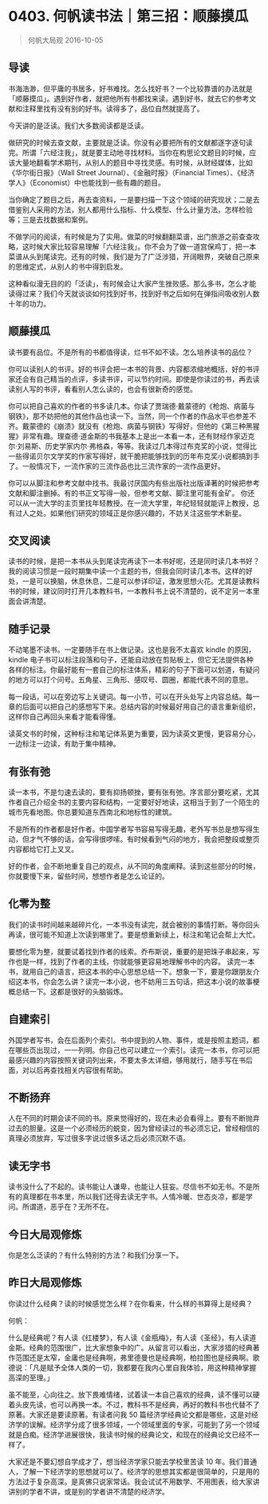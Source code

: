 # 0403. 何帆读书法｜第三招：顺藤摸瓜
> 何帆大局观
2016-10-05

## 导读
书海浩渺，但平庸的书居多，好书难找。怎么找好书？一个比较靠谱的办法就是「顺藤摸瓜」。遇到好作者，就把他所有书都找来读。遇到好书，就去它的参考文献和注释里找有没有别的好书。读得多了，品位自然就提高了。

今天讲的是泛读。我们大多数阅读都是泛读。

做研究的时候去查文献，主要就是泛读。你没有必要把所有的文献都逐字逐句读完。所谓「六经注我」，就是要主动地寻找材料。当你在构思论文题目的时候，应该大量地翻看学术期刊，从别人的题目中寻找灵感。有时候，从财经媒体，比如《华尔街日报》（Wall Street Journal）、《金融时报》（Financial Times）、《经济学人》（Economist）中也能找到一些有趣的题目。

当你确定了题目之后，再去查资料，一是要扫描一下这个领域的研究现状；二是去借鉴别人采用的方法，别人都用什么指标、什么模型、什么计量方法，怎样检验等；三是去找数据和案例。

不做学问的阅读，有时候是为了实用。做菜的时候翻翻菜谱，出门旅游之前查查攻略，这时候大家比较容易理解「六经注我」。你不会为了做一道宫保鸡丁，把一本菜谱从头到尾读完。还有的时候，我们是为了广泛涉猎，开阔眼界，突破自己原来的思维定式，从别人的书中得到启发。

这种看似漫无目的的「泛读」，有时候会让大家产生挫败感。那么多书，怎么才能读得过来？我们今天就谈谈如何找到好书，找到好书之后如何在弹指间吸收别人数十年的功力。

## 顺藤摸瓜
读书要有品位。不是所有的书都值得读，烂书不如不读。怎么培养读书的品位？

你可以读别人的书评。好的书评会把一本书的背景、内容都浓缩地概括，好的书评家还会有自己精当的点评，多读书评，可以节约时间。即使是你读过的书，再去读读别人写的书评，看看别人怎么读的，也会有很新奇的感觉。

你可以把自己喜欢的作者的书多读几本。你读了贾瑞德·戴蒙德的《枪炮、病菌与钢铁》，那不妨把他的其他作品也读一下。当然，同一个作者的作品水平也参差不齐。戴蒙德的《崩溃》就没有《枪炮、病菌与钢铁》写得好，但他的《第三种黑猩猩》非常有趣。理查德·道金斯的书我基本上是出一本看一本，还有财经作家迈克尔·刘易斯、历史学家内尔·弗格森，等等。我读过几本得过布克奖的小说，觉得比一些得诺贝尔文学奖的作家写得好，就干脆把能够找到的历年布克奖小说都搞到手了。一般情况下，一流作家的三流作品也比三流作家的一流作品更好。

你可以从脚注和参考文献中找书。我最讨厌国内有些出版社出版译著的时候把参考文献和脚注删掉。有的书正文写得一般，但参考文献、脚注里可能有金矿。 你还可以从一流大学的主页里找年轻教授。在一流大学里，年纪轻轻就能评上教授，总有过人之处。如果他们研究的领域正是你感兴趣的，不妨关注这些学术新星。

## 交叉阅读
读书的时候，是把一本书从头到尾读完再读下一本书好呢，还是同时读几本书好？我的阅读习惯是一段时期集中读一个主题的书，但我会同时读几本书。这样的好处，一是可以换脑，休息休息，二是可以参详印证，激发思想火花。尤其是读教科书的时候，建议同时打开几本教科书，一本教科书上说不清楚的，说不定另一本里面会讲清楚。

## 随手记录
不动笔墨不读书。一定要随手在书上做记录。这也是我不太喜欢 kindle 的原因，kindle 电子书可以标注段落和句子，还能自动放在剪贴板上，但它无法提供各种各样的标注。你最好能有一套自己的标注体系，精彩的句子下面可以划道，有疑问的地方可以打个问号。五角星、三角形、感叹号、圆圈，都能代表不同的意思。

每一段话，可以在旁边写上关键词。每一小节，可以在开头处写上内容总结。每一章的后面可以把自己的感想写下来。总结内容的时候最好用自己的语言重新组织，这样你自己再回头来看才能看得懂。

读英文书的时候，这种标注和笔记体系更为重要，因为读英文更慢，更容易分心，一边标注一边读，有助于集中精神。

## 有张有弛
读一本书，不是匀速去读的，要有抑扬顿挫，要有张有弛。序言部分要吃紧，尤其作者自己介绍全书的主要内容和结构，一定要好好地读，这相当于到了一个陌生的城市先看地图。你总要知道东西南北和地标性的建筑。

不是所有的作者都是好作者。中国学者写书容易写得无趣，老外写书总是想写得生动，但才气不够的话，会写得很啰嗦。有时候看到气闷的地方，我会把整段或整页内容都给它打上叉叉。

好的作者，会不断地重复自己的观点，从不同的角度阐释。读到这些部分的时候，你就要慢下来，留些时间，想想作者是怎么论证的。

## 化零为整
我们的读书时间越来越碎片化，一本书没有读完，就会被别的事情打断。等你回头再读，很可能不知道上次读到哪里了。要是想重新续上，标注和笔记会帮上大忙。

要想化零为整，就要试着找到作者的线索。乔布斯说，重要的是把珠子串起来，写作也是一样，找到了作者的主线，你就能够更容易地理解书中的内容。 读完一本书，就用自己的语言，把这本书的中心思想总结一下。想象一下，要是你跟朋友介绍这本书，你会怎么讲？读完一本小说，也不妨用三五句话，把这本小说的故事梗概总结一下。这都是很好的头脑锻炼。

## 自建索引
外国学者写书，会在后面列个索引。书中提到的人物、事件，或是按照主题词，都在哪些页出现过，一一列明。你自己也可以建立一个索引。读完一本书，你可以把最感兴趣的内容按照关键词列出来，不要太多太详细，够用就行，随手写在书后面，对以后再查找相关内容很有帮助。

## 不断扬弃
人在不同的时期会读不同的书。原来觉得好的，现在未必会看得上。要有不断抛弃过去的胆量。这是一个必须经历的蜕变，因为曾经读过的书必须忘记，曾经相信的真理必须放弃，写过很多字说过很多话之后必须沉默不语。

## 读无字书
读书没什么了不起的。读书能让人谦卑，也能让人狂妄。尽信书不如无书。不是所有的真理都在书本里，所以我们还得去读无字书。人情冷暖、世态炎凉，都是学问。所谓道，恶乎在？无所不在。

## 今日大局观修炼
你是怎么泛读的？有什么特别的方法？和我们分享一下。

## 昨日大局观修炼
你读过什么经典？读的时候感觉怎么样？在你看来，什么样的书算得上是经典？

何帆：

什么是经典呢？有人读《红楼梦》，有人读《金瓶梅》，有人读《圣经》，有人读道金斯。经典的范围很广，比大家想象中的广。从留言可以看出，大家涉猎的经典著作范围还是太窄，金庸也是经典啊，弗里德曼也是经典啊，柏拉图也是经典啊。歌德说：「凡是赋予全体人类的一切，我都要在我内心里自我体验，用这种精神掌握高深的至理。」

虽不能至，心向往之。放下畏难情绪，试着读一本自己喜欢的经典，读不懂可以硬着头皮先读，也可以再换一本。不过，教科书不是经典，再好的教科书也代替不了原著。大家还是要读原著。有读者问我 50 篇经济学经典论文都是哪些，这是对经济学的误解。经济学分成了很多领域，一个领域里面的专家，可能到了另一个领域就是白痴。经济学进展很快，我读书时候的经典论文，和现在的经典论文已经不一样了。

大家还是不要幻想自学成才了，想当经济学家只能去学校里苦读 10 年。我们普通人，了解一下经济学的思想就可以了。经济学的思想其实都是很简单的，只是用的方法过于复杂高深。是真佛只说家常话。我会试试不用数学、不用图表，给大家讲讲别的学者不讲，或是别的学者讲不清楚的经济学。


